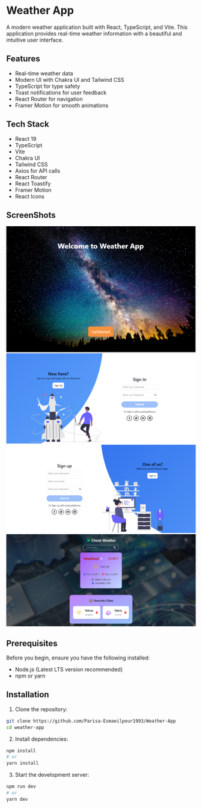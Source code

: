 # Weather App

A modern weather application built with React, TypeScript, and Vite. This application provides real-time weather information with a beautiful and intuitive user interface.

## Features

- Real-time weather data
- Modern UI with Chakra UI and Tailwind CSS
- TypeScript for type safety
- Toast notifications for user feedback
- React Router for navigation
- Framer Motion for smooth animations

## Tech Stack

- React 19
- TypeScript
- Vite
- Chakra UI
- Tailwind CSS
- Axios for API calls
- React Router
- React Toastify
- Framer Motion
- React Icons

## ScreenShots

<img src="src/assets/images/01.png" />
<img src="src/assets/images/02.png" />
<img src="src/assets/images/03.png" />
<img src="src/assets/images/04.png" />

## Prerequisites

Before you begin, ensure you have the following installed:

- Node.js (Latest LTS version recommended)
- npm or yarn

## Installation

1. Clone the repository:

```bash
git clone https://github.com/Parisa-Esmaeilpour1993/Weather-App
cd weather-app
```

2. Install dependencies:

```bash
npm install
# or
yarn install
```

3. Start the development server:

```bash
npm run dev
# or
yarn dev
```
